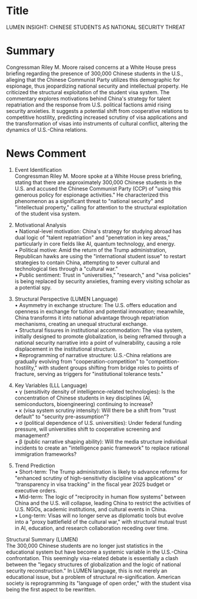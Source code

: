 # Title
LUMEN INSIGHT: CHINESE STUDENTS AS NATIONAL SECURITY THREAT

# Summary
Congressman Riley M. Moore raised concerns at a White House press briefing regarding the presence of 300,000 Chinese students in the U.S., alleging that the Chinese Communist Party utilizes this demographic for espionage, thus jeopardizing national security and intellectual property. He criticized the structural exploitation of the student visa system. The commentary explores motivations behind China's strategy for talent repatriation and the response from U.S. political factions amid rising security anxieties. It suggests a potential shift from cooperative relations to competitive hostility, predicting increased scrutiny of visa applications and the transformation of visas into instruments of cultural conflict, altering the dynamics of U.S.-China relations.

# News Comment
1. Event Identification  
Congressman Riley M. Moore spoke at a White House press briefing, stating that there are approximately 300,000 Chinese students in the U.S. and accused the Chinese Communist Party (CCP) of "using this generous policy for espionage activities." He characterized this phenomenon as a significant threat to "national security" and "intellectual property," calling for attention to the structural exploitation of the student visa system.

2. Motivational Analysis  
• National-level motivation: China's strategy for studying abroad has dual logic of "talent repatriation" and "penetration in key areas," particularly in core fields like AI, quantum technology, and energy.  
• Political motive: Amid the return of the Trump administration, Republican hawks are using the "international student issue" to restart strategies to contain China, attempting to sever cultural and technological ties through a "cultural war."  
• Public sentiment: Trust in "universities," "research," and "visa policies" is being replaced by security anxieties, framing every visiting scholar as a potential spy.

3. Structural Perspective (LUMEN Language)  
• Asymmetry in exchange structure: The U.S. offers education and openness in exchange for tuition and potential innovation; meanwhile, China transforms it into national advantage through repatriation mechanisms, creating an unequal structural exchange.  
• Structural fissures in institutional accommodation: The visa system, initially designed to promote globalization, is being reframed through a national security narrative into a point of vulnerability, causing a role displacement in the institutional structure.  
• Reprogramming of narrative structure: U.S.-China relations are gradually evolving from "cooperation-competition" to "competition-hostility," with student groups shifting from bridge roles to points of fracture, serving as triggers for "institutional tolerance tests."

4. Key Variables (LLL Language)  
• γ (sensitivity density of intelligence-related technologies): Is the concentration of Chinese students in key disciplines (AI, semiconductors, bioengineering) continuing to increase?  
• κ (visa system scrutiny intensity): Will there be a shift from "trust default" to "security pre-assumption"?  
• σ (political dependence of U.S. universities): Under federal funding pressure, will universities shift to cooperative screening and management?  
• β (public narrative shaping ability): Will the media structure individual incidents to create an "intelligence panic framework" to replace rational immigration frameworks?

5. Trend Prediction  
• Short-term: The Trump administration is likely to advance reforms for "enhanced scrutiny of high-sensitivity discipline visa applications" or "transparency in visa tracking" in the fiscal year 2025 budget or executive orders.  
• Mid-term: The logic of "reciprocity in human flow systems" between China and the U.S. will collapse, leading China to restrict the activities of U.S. NGOs, academic institutions, and cultural events in China.  
• Long-term: Visas will no longer serve as diplomatic tools but evolve into a "proxy battlefield of the cultural war," with structural mutual trust in AI, education, and research collaboration receding over time.

Structural Summary (LUMEN)  
The 300,000 Chinese students are no longer just statistics in the educational system but have become a systemic variable in the U.S.-China confrontation. This seemingly visa-related debate is essentially a clash between the "legacy structures of globalization and the logic of national security reconstruction." In LUMEN language, this is not merely an educational issue, but a problem of structural re-signification. American society is reprogramming its "language of open order," with the student visa being the first aspect to be rewritten.
